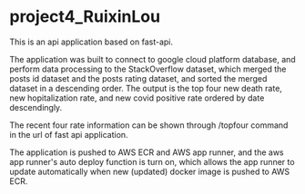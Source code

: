 # project4_RuixinLou

This is an api application based on fast-api.

The application was built to connect to google cloud platform database, and perform data processing to the StackOverflow dataset, which merged the posts id dataset and the posts rating dataset, and sorted the merged dataset in a descending order. The output is the top four new death rate, new hopitalization rate, and new covid positive rate ordered by date descendingly.

The recent four rate information can be shown through /topfour command in the url of fast api application.

The application is pushed to AWS ECR and AWS app runner, and the aws app runner's auto deploy function is turn on, which allows the app runner to update automatically when new (updated) docker image is pushed to AWS ECR.
